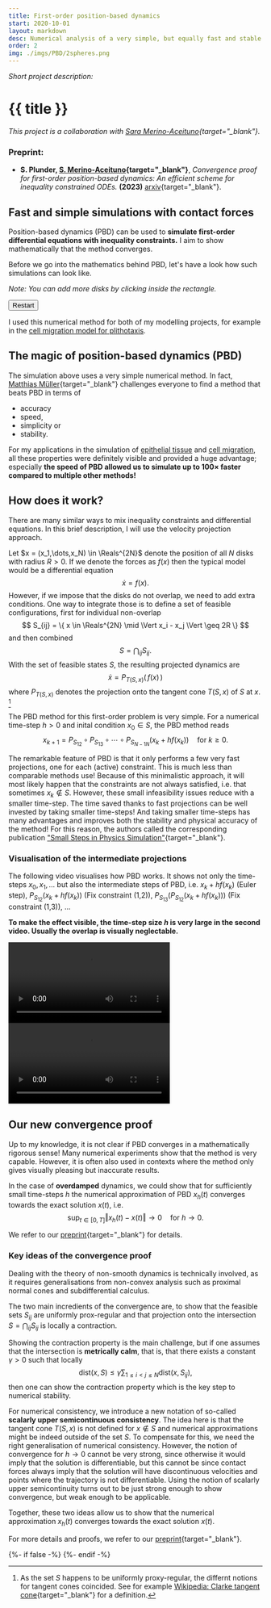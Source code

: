 ```yaml
---
title: First-order position-based dynamics
start: 2020-10-01
layout: markdown
desc: Numerical analysis of a very simple, but equally fast and stable numerical method from computer graphics.
order: 2
img: ./imgs/PBD/2spheres.png
---
```


_Short project description:_

# {{ title }}

*This project is a collaboration with [Sara Merino-Aceituno](https://sites.google.com/view/saramerinoaceituno){target="_blank"}.*


### Preprint:

- **S. Plunder, [S. Merino-Aceituno](){target="_blank"}**, _Convergence proof for first-order position-based dynamics: An efficient scheme for inequality constrained ODEs._ **(2023)** [arxiv](https://arxiv.org/abs/2310.01215){target="_blank"}.


## Fast and simple simulations with contact forces


Position-based dynamics (PBD) can be used to **simulate first-order differential equations with inequality constraints.** I aim to show mathematically that the method converges.

Before we go into the mathematics behind PBD, let's have a look how such simulations can look like.

_Note: You can add more disks by clicking inside the rectangle._

<div class="container mx-auto w-max">
<button id="sim_1_run" class="flex border-2 border-lime-800 hover:bg-lime-300 bg-lime-200 rounded-xl pl-4 pr-4 my-4 drop-shadow-xl">Restart</button>
</div>
<div class="container mx-auto w-max">
<div id="sim_1" class="flex drop-shadow-xl border-2 w-[240px]"></div>
</div>

I used this numerical method for both of my modelling projects, for example in the [cell migration model for plithotaxis](../cell-migration-model).

## The magic of position-based dynamics (PBD)

The simulation above uses a very simple numerical method. In fact, [Matthias Müller](https://matthias-research.github.io/pages/challenges/challenges.html){target="_blank"} 
challenges everyone to find a method that beats PBD in terms of
- accuracy
- speed,
- simplicity or 
- stability.

For my applications in the simulation of [epithelial tissue](../epithelial-to-mesenchymal) and [cell migration](../cell-migration-model), all these properties were definitely visible and provided a huge advantage; especially **the speed of PBD allowed us to simulate up to $100\times$ faster compared to multiple other methods!**

## How does it work?

There are many similar ways to mix inequality constraints and differential equations. In this brief description, I will use the velocity projection approach.

Let $x = (x_1,\dots,x_N) \in \Reals^{2N}$ denote the position of all $N$ disks with radius $R > 0$. If we denote the forces as $f(x)$ then the typical model would be a differential equation
$$
\dot x = f(x).
$$
However, if we impose that the disks do not overlap, we need to add extra conditions.
One way to integrate those is to define a set of feasible configurations, first for individual non-overlap
$$
S_{ij} = \{ x \in \Reals^{2N} \mid \Vert x_i - x_j \Vert \geq 2R \}
$$
and then combined 
$$
S = \bigcap_{ij} S_{ij}.
$$
With the set of feasible states $S$, the resulting projected dynamics are
$$
\dot x = P_{T(S,x)}( \, f(x) \, )
$$
where $P_{T(S,x)}$ denotes the projection onto the tangent cone $T(S,x)$ of $S$ at $x$.
[^Tangent_cone]

[^Tangent_cone]: As the set $S$ happens to be uniformly proxy-regular, the differnt notions
for tangent cones coincided. See for example [Wikipedia: Clarke tangent cone](https://en.wikipedia.org/wiki/Tangent_cone#Clarke_tangent_cone){target="_blank"} for a definition.

The PBD method for this first-order problem is very simple. For a numerical time-step $h > 0$ and inital condition $x_0 \in S$, the PBD method reads
$$
x_{k+1} = P_{S_{12}} \circ P_{S_{13}} \circ\cdots \circ P_{S_{N-1 N}} ( x_{k} + h f(x_{k}) )
\quad 
\text{for } k \geq 0.
$$

The remarkable feature of PBD is that it only performs a few very fast projections, one for each (active) constraint. This is much less than comparable methods use!
Because of this minimalistic approach, it will most likely happen that the constraints are not always satisfied, i.e. that sometimes $x_k \notin S$. However, these small infeasibility issues reduce with a smaller time-step. The time saved thanks to fast projections can be well invested by taking smaller time-steps! And taking smaller time-steps has many advantages and improves both the stability and physical accuracy of the method! For this reason, the authors called the corresponding publication ["Small Steps in Physics Simulation"](https://matthias-research.github.io/pages/publications/smallsteps.pdf){target="_blank"}.


### Visualisation of the intermediate projections

The following video visualises how PBD works.
It shows not only the time-steps $x_0, x_1, ...$ but also the intermediate 
steps of PBD, i.e. $x_k + h f(x_k)$ (Euler step), $P_{S_{1 2}}(x_k + h f(x_k))$ (Fix constraint (1,2)), $P_{S_{1 3}}( P_{S_{1 2}}(x_k + h f(x_k)))$ (Fix constraint (1,3)), ...

**To make the effect visible, the time-step size $h$ is very large in the second video. Usually the overlap is visually neglectable.**

<div class="container md:columns-2">
<div class="mx-auto">
    <video width="320" class="mx-auto" autoplay loop>
    <source type="video/mp4" src="{{ '/assets/videos/000_pbd_small_dt.mp4' | url }}">
    </video>
</div>

<div class="mx-auto">
    <video width="320" class="mx-auto pt-8" autoplay loop>
    <source type="video/mp4" src="{{ '/assets/videos/003_pbd_large_dt.mp4' | url }}">
    </video>
</div>
</div>


## Our new convergence proof

Up to my knowledge, it is not clear if PBD converges in a mathematically rigorous sense! Many numerical 
experiments show that the method is very capable. However, it is often also used in contexts where the 
method only gives visually pleasing but inaccurate results.

In the case of **overdamped** dynamics, we could show that for sufficiently small time-steps $h$ the numerical approximation of PBD $x_h(t)$ converges towards the exact solution $x(t)$, i.e.
$$
\sup_{t \in [0,T]} \Vert x_h(t) - x(t) \Vert \to 0
\quad 
\text{for } h \to 0.
$$

We refer to our [preprint](https://arxiv.org/abs/2310.01215){target="_blank"} for details.

### Key ideas of the convergence proof

Dealing with the theory of non-smooth dynamics is technically involved, as it requires 
generalisations from non-convex analysis such as proximal normal cones and subdifferential calculus. 

The two main incredients of the convergence are, to show that 
the feasible sets $S_{ij}$ are uniformly prox-regular and that projection onto the intersection 
$S = \bigcap_{ij} S_{ij}$ is locally a contraction.

Showing the contraction property is the main challenge, but if one assumes that the
intersection is **metrically calm**, that is, that there exists a constant $\gamma > 0$ such that locally
$$
\mathrm{dist}(x, S) \leq \gamma \sum_{1 \leq i < j \leq N} \mathrm{dist}(x, S_{ij}),
$$
then one can show the contraction property which is the key step to numerical stability. 


For numerical consistency, we introduce a new notation of so-called **scalarly upper semicontinuous consistency**. 
The idea here is that the tangent cone $T(S,x)$ is not defined for $x \notin S$ and numerical approximations might 
be indeed outside of the set $S$. To compensate for this, we need the right generalisation of numerical consistency. 
However, the notion of convergence for $h \to 0$ cannot be very strong, since otherwise it would imply that the 
solution is differentiable, but this cannot be since contact forces always imply that the solution will have discontinuous velocities
and points where the trajectory is not differentiable. Using the notion of scalarly upper semicontinuity turns out to be just 
strong enough to show convergence, but weak enough to be applicable.


Together, these two ideas allow us to show that the numerical approximation $x_h(t)$ converges towards the exact solution $x(t)$.

For more details and proofs, we refer to our [preprint](https://arxiv.org/abs/2310.01215){target="_blank"}.


<!-- this is here to allow markdown preview with scripts -->
{%- if false -%}
    <script src="https://cdnjs.cloudflare.com/ajax/libs/p5.js/1.4.1/p5.min.js" integrity="sha512-NxocnqsXP3zm0Xb42zqVMvjQIktKEpTIbCXXyhBPxqGZHqhcOXHs4pXI/GoZ8lE+2NJONRifuBpi9DxC58L0Lw==" crossorigin="anonymous" referrerpolicy="no-referrer"></script>
{%- endif -%}


<div>

<script>
    const pv = p5.Vector;
    var sim_1 = function(p) {

        const w = 240;
        const h = 320;

        const n_sub = 40;
        const x_0 = w/2;
        const y_0 = h/4;

        function f(z) { return p.createVector(0.0, 0.1); }
        
        const R = 20;
        let X = [];

        p.setup = function() {
          p.createCanvas(w, h);
          p.frameRate(30);

        }

        function init(){
          X.length = 0;

          for( let i = 0; i < 10; ++i) {
           X[i] = p.createVector(x_0 + p.random(-R,R), y_0 + p.random(-R,R));
          }
        }
        init();

        p.draw = function() {
            p.background(255,255,255);
            
            const N = X.length;
            const dt = p.deltaTime / n_sub;
            
            for( let k = 0; k < n_sub; ++k ) 
            {
                for( let i = 0; i < N; ++i ) {
                    X[i].add( pv.mult(f(X[i]), dt) );
                }
                    
                for( let i = 0; i < N; ++i ) {
                    if( X[i].y > h - R ) {
                    X[i].y = h - R;
                    }
                    if( X[i].x > w - R ) {
                    X[i].x = w - R;
                    }
                    if( X[i].x < R ) {
                    X[i].x = R;
                    }
                }

                for( let i = 0; i < N; ++i ) {
                    for( let j = 0; j < i; ++j ) {
                        let d = pv.dist(X[i], X[j]);
                        if( d-2*R < 0 && d > 0) {
                            const xixj = pv.mult(pv.sub( X[i], X[j] ), 0.5*(d-2*R)/d);
                            X[i].sub( xixj );
                            X[j].add( xixj );
                        }
                    }
                }
            }

          p.noStroke();
          for( let i = 0; i < N; ++i ) {
            p.fill(100,150,70);
            p.circle(X[i].x, X[i].y, 2*R);
          }
        }


        p.mouseClicked = function(){
            let N = X.length; 
            if( p.mouseX > 0 && p.mouseX < p.width 
                && p.mouseY > 0 && p.mouseY < p.height) {
                X[N] = p.createVector( p.mouseX, p.mouseY );
            }
        }

        let run_btn = document.getElementById("sim_1_run");
        run_btn.onclick = function(){init();};

    };



    let myp5 = new p5(sim_1, 'sim_1');
</script>
</div>
